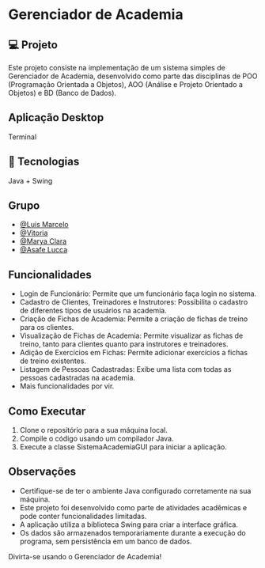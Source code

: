 # Gerenciador de Academia

## 💻 Projeto
Este projeto consiste na implementação de um sistema simples de Gerenciador de Academia, desenvolvido como parte das disciplinas de POO (Programação Orientada a Objetos), AOO (Análise e Projeto Orientado a Objetos) e BD (Banco de Dados).

## Aplicação Desktop
Terminal

## 🔋 Tecnologias
Java + Swing

## Grupo
- [@Luis Marcelo](https://github.com/LuisMFG)
- [@Vitoria](https://github.com/vyvisz)
- [@Marya Clara](https://github.com/Ayram450)
- [@Asafe Lucca](https://github.com/Lucca-Alves-Santos)

## Funcionalidades
- Login de Funcionário: Permite que um funcionário faça login no sistema.
- Cadastro de Clientes, Treinadores e Instrutores: Possibilita o cadastro de diferentes tipos de usuários na academia.
- Criação de Fichas de Academia: Permite a criação de fichas de treino para os clientes.
- Visualização de Fichas de Academia: Permite visualizar as fichas de treino, tanto para clientes quanto para instrutores e treinadores.
- Adição de Exercícios em Fichas: Permite adicionar exercícios a fichas de treino existentes.
- Listagem de Pessoas Cadastradas: Exibe uma lista com todas as pessoas cadastradas na academia.
- Mais funcionalidades por vir.

## Como Executar
1. Clone o repositório para a sua máquina local.
2. Compile o código usando um compilador Java.
3. Execute a classe SistemaAcademiaGUI para iniciar a aplicação.

## Observações
- Certifique-se de ter o ambiente Java configurado corretamente na sua máquina.
- Este projeto foi desenvolvido como parte de atividades acadêmicas e pode conter funcionalidades limitadas.
- A aplicação utiliza a biblioteca Swing para criar a interface gráfica.
- Os dados são armazenados temporariamente durante a execução do programa, sem persistência em um banco de dados.

Divirta-se usando o Gerenciador de Academia!
